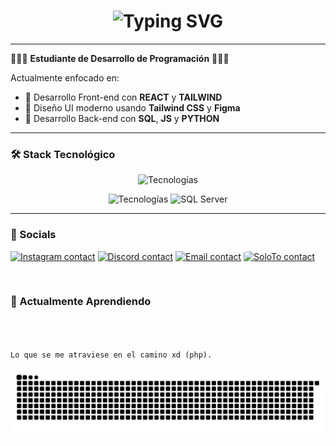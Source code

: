 <h1 align="center">
  <img src="https://readme-typing-svg.herokuapp.com?font=Fira+Code&size=30&pause=1000&color=09f&center=true&vCenter=true&width=700&lines=Hey%2C+Soy+Jendry;Desarrollador+Web+Junior" alt="Typing SVG" />
</h1>

---


👨🏼‍💻 **Estudiante de Desarrollo de Programación** 👨🏼‍💻

Actualmente enfocado en:

- 🧩 Desarrollo Front-end con **REACT** y **TAILWIND**
- 🎨 Diseño UI moderno usando **Tailwind CSS** y **Figma**
- 🌱 Desarrollo Back-end con **SQL**, **JS** y **PYTHON**

---

### 🛠️ Stack Tecnológico

<p align="center">
  <img src="https://skillicons.dev/icons?i=html,css,js,py,tailwind,discordjs,react" alt="Tecnologías" />
</p>
<p align="center">
<img src="https://skillicons.dev/icons?i=bootstrap,figma,git,github,vscode,visualstudio,devto,npm,ae" alt="Tecnologías" />
  <img src="https://cdn.jsdelivr.net/gh/devicons/devicon/icons/microsoftsqlserver/microsoftsqlserver-plain-wordmark.svg" alt="SQL Server" width="40" height="40"/>
</p>

---

### 👤 Socials

<p align="left">
   <a href="https://www.instagram.com/de1eonzz/" target="blank"> <img src="https://skillicons.dev/icons?i=instagram" alt="Instagram contact" /></a>
  <a href="https://discordapp.com/users/tuerre" target="blank"> <img src="https://skillicons.dev/icons?i=discord" alt="Discord contact" /></a>
 <a href="mailto:jendryjhancel@gmail.com" target="_blank"> <img src="https://skillicons.dev/icons?i=gmail" alt="Email contact" /></a>
 <a href="https://solo.to/tuerre" target="_blank"> <img src="https://github.com/tuerre/digital-vision/blob/main/soloto.png" width="48px" height="48px" style="border-radius: 10%;" alt="SoloTo contact" /></a>

</p>
<br>

### 🌱 Actualmente Aprendiendo

```diff



Lo que se me atraviese en el camino xd (php).

```
![snake gif](https://github.com/Ronny-Abreu/Ronny-Abreu/blob/output/github-snake-dark.svg)



